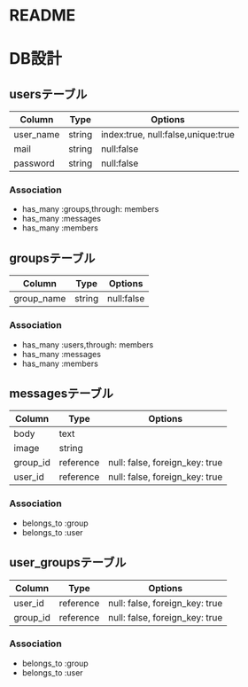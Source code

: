 # README

# DB設計
## usersテーブル
|Column|Type|Options|
|------|----|-------|
|user_name|string|index:true, null:false,unique:true|
|mail|string|null:false|
|password|string|null:false|

### Association
- has_many :groups,through: members
- has_many :messages
- has_many :members

## groupsテーブル
|Column|Type|Options|
|------|----|-------|
|group_name|string|null:false|
### Association
- has_many :users,through: members
- has_many :messages
- has_many :members

## messagesテーブル
|Column|Type|Options|
|------|----|-------|
|body|text||
|image|string||
|group_id|reference|null: false, foreign_key: true|
|user_id|reference|null: false, foreign_key: true|
### Association
- belongs_to :group
- belongs_to :user

## user_groupsテーブル
|Column|Type|Options|
|------|----|-------|
|user_id|reference|null: false, foreign_key: true|
|group_id|reference|null: false, foreign_key: true|
### Association
- belongs_to :group
- belongs_to :user
